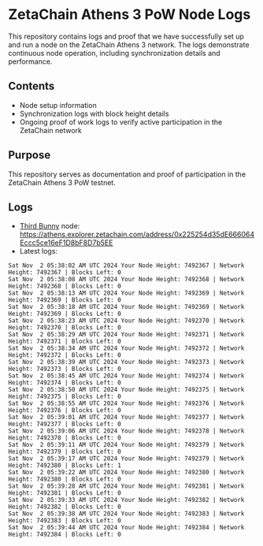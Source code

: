 # ZetaChain Athens 3 PoW Node Logs
This repository contains logs and proof that we have successfully set up and run a node on the ZetaChain Athens 3 network. The logs demonstrate continuous node operation, including synchronization details and performance.

## Contents
- Node setup information
- Synchronization logs with block height details
- Ongoing proof of work logs to verify active participation in the ZetaChain network

## Purpose
This repository serves as documentation and proof of participation in the ZetaChain Athens 3 PoW testnet.

## Logs

- [Third Bunny](https://thirdbunny.xyz/) node: https://athens.explorer.zetachain.com/address/0x225254d35dE666064Eccc5ce16eF1D8bF8D7b5EE
- Latest logs:
```
Sat Nov  2 05:38:02 AM UTC 2024 Your Node Height: 7492367 | Network Height: 7492367 | Blocks Left: 0
Sat Nov  2 05:38:08 AM UTC 2024 Your Node Height: 7492368 | Network Height: 7492368 | Blocks Left: 0
Sat Nov  2 05:38:13 AM UTC 2024 Your Node Height: 7492369 | Network Height: 7492369 | Blocks Left: 0
Sat Nov  2 05:38:18 AM UTC 2024 Your Node Height: 7492369 | Network Height: 7492369 | Blocks Left: 0
Sat Nov  2 05:38:23 AM UTC 2024 Your Node Height: 7492370 | Network Height: 7492370 | Blocks Left: 0
Sat Nov  2 05:38:29 AM UTC 2024 Your Node Height: 7492371 | Network Height: 7492371 | Blocks Left: 0
Sat Nov  2 05:38:34 AM UTC 2024 Your Node Height: 7492372 | Network Height: 7492372 | Blocks Left: 0
Sat Nov  2 05:38:39 AM UTC 2024 Your Node Height: 7492373 | Network Height: 7492373 | Blocks Left: 0
Sat Nov  2 05:38:45 AM UTC 2024 Your Node Height: 7492374 | Network Height: 7492374 | Blocks Left: 0
Sat Nov  2 05:38:50 AM UTC 2024 Your Node Height: 7492375 | Network Height: 7492375 | Blocks Left: 0
Sat Nov  2 05:38:55 AM UTC 2024 Your Node Height: 7492376 | Network Height: 7492376 | Blocks Left: 0
Sat Nov  2 05:39:01 AM UTC 2024 Your Node Height: 7492377 | Network Height: 7492377 | Blocks Left: 0
Sat Nov  2 05:39:06 AM UTC 2024 Your Node Height: 7492378 | Network Height: 7492378 | Blocks Left: 0
Sat Nov  2 05:39:11 AM UTC 2024 Your Node Height: 7492379 | Network Height: 7492379 | Blocks Left: 0
Sat Nov  2 05:39:17 AM UTC 2024 Your Node Height: 7492379 | Network Height: 7492380 | Blocks Left: 1
Sat Nov  2 05:39:22 AM UTC 2024 Your Node Height: 7492380 | Network Height: 7492380 | Blocks Left: 0
Sat Nov  2 05:39:28 AM UTC 2024 Your Node Height: 7492381 | Network Height: 7492381 | Blocks Left: 0
Sat Nov  2 05:39:33 AM UTC 2024 Your Node Height: 7492382 | Network Height: 7492382 | Blocks Left: 0
Sat Nov  2 05:39:38 AM UTC 2024 Your Node Height: 7492383 | Network Height: 7492383 | Blocks Left: 0
Sat Nov  2 05:39:44 AM UTC 2024 Your Node Height: 7492384 | Network Height: 7492384 | Blocks Left: 0
```
